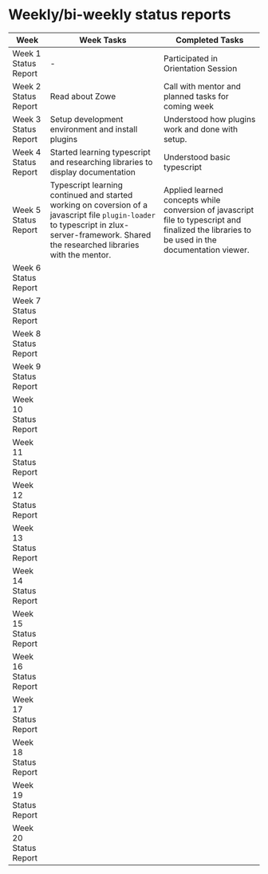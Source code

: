 # Weekly/bi-weekly status reports

| Week | Week Tasks | Completed Tasks |
|---|---|---|
| Week 1 Status Report | - | Participated in Orientation Session|
| Week 2 Status Report | Read about Zowe | Call with mentor and planned tasks for coming week |
| Week 3 Status Report | Setup development environment and install plugins | Understood how plugins work and done with setup. |
| Week 4 Status Report | Started learning typescript and researching libraries to display documentation | Understood basic typescript |
| Week 5 Status Report | Typescript learning continued and started working on coversion of a javascript file `plugin-loader` to typescript in zlux-server-framework. Shared the researched libraries with the mentor. | Applied learned concepts while conversion of javascript file to typescript and finalized the libraries to be used in the documentation viewer. |
| Week 6 Status Report | | |
| Week 7 Status Report | | |
| Week 8 Status Report | | |
| Week 9 Status Report | | |
| Week 10 Status Report | | |
| Week 11 Status Report | | |
| Week 12 Status Report | | |
| Week 13 Status Report | | |
| Week 14 Status Report | | |
| Week 15 Status Report | | |
| Week 16 Status Report | | |
| Week 17 Status Report | | |
| Week 18 Status Report | | |
| Week 19 Status Report | | |
| Week 20 Status Report | | |
